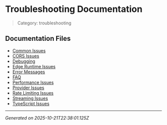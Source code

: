 # Troubleshooting Documentation

> Category: troubleshooting

## Documentation Files

- [Common Issues](./common-issues.md)
- [CORS Issues](./cors.md)
- [Debugging](./debugging.md)
- [Edge Runtime Issues](./edge-runtime.md)
- [Error Messages](./error-messages.md)
- [FAQ](./faq.md)
- [Performance Issues](./performance.md)
- [Provider Issues](./providers.md)
- [Rate Limiting Issues](./rate-limiting.md)
- [Streaming Issues](./streaming.md)
- [TypeScript Issues](./typescript.md)


---

*Generated on 2025-10-21T22:38:01.125Z*
